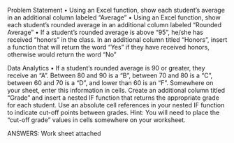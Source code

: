 Problem Statement
• Using an Excel function, show each student’s average in an additional column labeled
“Average”
• Using an Excel function, show each student’s rounded average in an additional column
labeled “Rounded Average”
• If a student’s rounded average is above “95”, he/she has received “honors” in the class.
In an additional column titled “Honors”, insert a function that will return the word “Yes”
if they have received honors, otherwise would return the word “No”

Data Analytics
• If a student’s rounded average is 90 or greater, they receive an “A”. Between 80 and 90 is
a “B”, between 70 and 80 is a “C”, between 60 and 70 is a “D”, and lower than 60 is an
“F”. Somewhere on your sheet, enter this information in cells. Create an additional
column titled “Grade” and insert a nested IF function that returns the appropriate grade
for each student. Use an absolute cell references in your nested IF function to indicate
cut-off points between grades. Hint: You will need to place the “cut-off grade” values in
cells somewhere on your worksheet.


ANSWERS:
Work sheet attached

